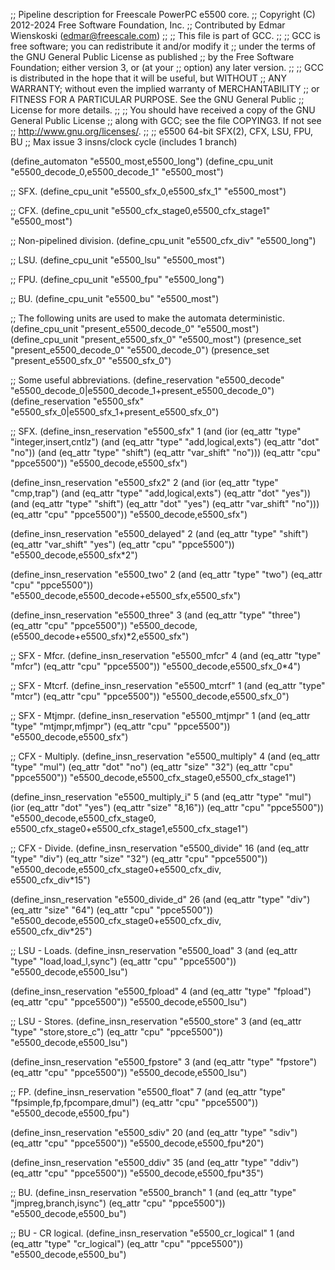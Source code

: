 ;; Pipeline description for Freescale PowerPC e5500 core.
;;   Copyright (C) 2012-2024 Free Software Foundation, Inc.
;;   Contributed by Edmar Wienskoski (edmar@freescale.com)
;;
;; This file is part of GCC.
;;
;; GCC is free software; you can redistribute it and/or modify it
;; under the terms of the GNU General Public License as published
;; by the Free Software Foundation; either version 3, or (at your
;; option) any later version.
;;
;; GCC is distributed in the hope that it will be useful, but WITHOUT
;; ANY WARRANTY; without even the implied warranty of MERCHANTABILITY
;; or FITNESS FOR A PARTICULAR PURPOSE.  See the GNU General Public
;; License for more details.
;;
;; You should have received a copy of the GNU General Public License
;; along with GCC; see the file COPYING3.  If not see
;; <http://www.gnu.org/licenses/>.
;;
;; e5500 64-bit SFX(2), CFX, LSU, FPU, BU
;; Max issue 3 insns/clock cycle (includes 1 branch)

(define_automaton "e5500_most,e5500_long")
(define_cpu_unit "e5500_decode_0,e5500_decode_1" "e5500_most")

;; SFX.
(define_cpu_unit "e5500_sfx_0,e5500_sfx_1" "e5500_most")

;; CFX.
(define_cpu_unit "e5500_cfx_stage0,e5500_cfx_stage1" "e5500_most")

;; Non-pipelined division.
(define_cpu_unit "e5500_cfx_div" "e5500_long")

;; LSU.
(define_cpu_unit "e5500_lsu" "e5500_most")

;; FPU.
(define_cpu_unit "e5500_fpu" "e5500_long")

;; BU.
(define_cpu_unit "e5500_bu" "e5500_most")

;; The following units are used to make the automata deterministic.
(define_cpu_unit "present_e5500_decode_0" "e5500_most")
(define_cpu_unit "present_e5500_sfx_0" "e5500_most")
(presence_set "present_e5500_decode_0" "e5500_decode_0")
(presence_set "present_e5500_sfx_0" "e5500_sfx_0")

;; Some useful abbreviations.
(define_reservation "e5500_decode"
    "e5500_decode_0|e5500_decode_1+present_e5500_decode_0")
(define_reservation "e5500_sfx"
   "e5500_sfx_0|e5500_sfx_1+present_e5500_sfx_0")

;; SFX.
(define_insn_reservation "e5500_sfx" 1
  (and (ior (eq_attr "type" "integer,insert,cntlz")
	    (and (eq_attr "type" "add,logical,exts")
		 (eq_attr "dot" "no"))
	    (and (eq_attr "type" "shift")
		 (eq_attr "var_shift" "no")))
       (eq_attr "cpu" "ppce5500"))
  "e5500_decode,e5500_sfx")

(define_insn_reservation "e5500_sfx2" 2
  (and (ior (eq_attr "type" "cmp,trap")
	    (and (eq_attr "type" "add,logical,exts")
		 (eq_attr "dot"  "yes"))
	    (and (eq_attr "type" "shift")
		 (eq_attr "dot"  "yes")
		 (eq_attr "var_shift" "no")))
       (eq_attr "cpu" "ppce5500"))
  "e5500_decode,e5500_sfx")

(define_insn_reservation "e5500_delayed" 2
  (and (eq_attr "type" "shift")
       (eq_attr "var_shift" "yes")
       (eq_attr "cpu" "ppce5500"))
  "e5500_decode,e5500_sfx*2")

(define_insn_reservation "e5500_two" 2
  (and (eq_attr "type" "two")
       (eq_attr "cpu" "ppce5500"))
  "e5500_decode,e5500_decode+e5500_sfx,e5500_sfx")

(define_insn_reservation "e5500_three" 3
  (and (eq_attr "type" "three")
       (eq_attr "cpu" "ppce5500"))
  "e5500_decode,(e5500_decode+e5500_sfx)*2,e5500_sfx")

;; SFX - Mfcr.
(define_insn_reservation "e5500_mfcr" 4
  (and (eq_attr "type" "mfcr")
       (eq_attr "cpu" "ppce5500"))
  "e5500_decode,e5500_sfx_0*4")

;; SFX - Mtcrf.
(define_insn_reservation "e5500_mtcrf" 1
  (and (eq_attr "type" "mtcr")
       (eq_attr "cpu" "ppce5500"))
  "e5500_decode,e5500_sfx_0")

;; SFX - Mtjmpr.
(define_insn_reservation "e5500_mtjmpr" 1
  (and (eq_attr "type" "mtjmpr,mfjmpr")
       (eq_attr "cpu" "ppce5500"))
  "e5500_decode,e5500_sfx")

;; CFX - Multiply.
(define_insn_reservation "e5500_multiply" 4
  (and (eq_attr "type" "mul")
       (eq_attr "dot" "no")
       (eq_attr "size" "32")
       (eq_attr "cpu" "ppce5500"))
  "e5500_decode,e5500_cfx_stage0,e5500_cfx_stage1")

(define_insn_reservation "e5500_multiply_i" 5
  (and (eq_attr "type" "mul")
       (ior (eq_attr "dot" "yes")
	    (eq_attr "size" "8,16"))
       (eq_attr "cpu" "ppce5500"))
  "e5500_decode,e5500_cfx_stage0,\
   e5500_cfx_stage0+e5500_cfx_stage1,e5500_cfx_stage1")

;; CFX - Divide.
(define_insn_reservation "e5500_divide" 16
  (and (eq_attr "type" "div")
       (eq_attr "size" "32")
       (eq_attr "cpu" "ppce5500"))
  "e5500_decode,e5500_cfx_stage0+e5500_cfx_div,\
   e5500_cfx_div*15")

(define_insn_reservation "e5500_divide_d" 26
  (and (eq_attr "type" "div")
       (eq_attr "size" "64")
       (eq_attr "cpu" "ppce5500"))
  "e5500_decode,e5500_cfx_stage0+e5500_cfx_div,\
   e5500_cfx_div*25")

;; LSU - Loads.
(define_insn_reservation "e5500_load" 3
  (and (eq_attr "type" "load,load_l,sync")
       (eq_attr "cpu" "ppce5500"))
  "e5500_decode,e5500_lsu")

(define_insn_reservation "e5500_fpload" 4
  (and (eq_attr "type" "fpload")
       (eq_attr "cpu" "ppce5500"))
  "e5500_decode,e5500_lsu")

;; LSU - Stores.
(define_insn_reservation "e5500_store" 3
  (and (eq_attr "type" "store,store_c")
       (eq_attr "cpu" "ppce5500"))
  "e5500_decode,e5500_lsu")

(define_insn_reservation "e5500_fpstore" 3
  (and (eq_attr "type" "fpstore")
       (eq_attr "cpu" "ppce5500"))
  "e5500_decode,e5500_lsu")

;; FP.
(define_insn_reservation "e5500_float" 7
  (and (eq_attr "type" "fpsimple,fp,fpcompare,dmul")
       (eq_attr "cpu" "ppce5500"))
  "e5500_decode,e5500_fpu")

(define_insn_reservation "e5500_sdiv" 20
  (and (eq_attr "type" "sdiv")
       (eq_attr "cpu" "ppce5500"))
  "e5500_decode,e5500_fpu*20")

(define_insn_reservation "e5500_ddiv" 35
  (and (eq_attr "type" "ddiv")
       (eq_attr "cpu" "ppce5500"))
  "e5500_decode,e5500_fpu*35")

;; BU.
(define_insn_reservation "e5500_branch" 1
  (and (eq_attr "type" "jmpreg,branch,isync")
       (eq_attr "cpu" "ppce5500"))
  "e5500_decode,e5500_bu")

;; BU - CR logical.
(define_insn_reservation "e5500_cr_logical" 1
  (and (eq_attr "type" "cr_logical")
       (eq_attr "cpu" "ppce5500"))
  "e5500_decode,e5500_bu")

